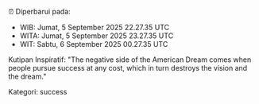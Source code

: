 ⏰ Diperbarui pada:
- WIB: Jumat, 5 September 2025 22.27.35 UTC
- WITA: Jumat, 5 September 2025 23.27.35 UTC
- WIT: Sabtu, 6 September 2025 00.27.35 UTC

Kutipan Inspiratif:
"The negative side of the American Dream comes when people pursue success at any cost, which in turn destroys the vision and the dream."


Kategori: success

